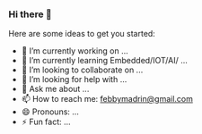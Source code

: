 ### Hi there 👋



Here are some ideas to get you started:

- 🔭 I’m currently working on ...
- 🌱 I’m currently learning Embedded/IOT/AI/ ...
- 👯 I’m looking to collaborate on ...
- 🤔 I’m looking for help with ...
- 💬 Ask me about ...
- 📫 How to reach me: febbymadrin@gmail.com
- 😄 Pronouns: ...
- ⚡ Fun fact: ...
